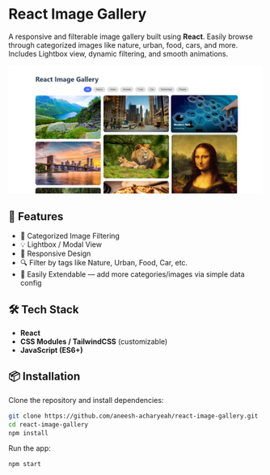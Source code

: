 # React Image Gallery

A responsive and filterable image gallery built using **React**. Easily browse through categorized images like nature, urban, food, cars, and more. Includes Lightbox view, dynamic filtering, and smooth animations.

![React Image Gallery Banner](https://github.com/aneesh-acharyeah/react-image-gallery/blob/main/react-image-gallery.png) 

## 🚀 Features

- 📸 Categorized Image Filtering
- 💡 Lightbox / Modal View
- 🔄 Responsive Design
- 🔍 Filter by tags like Nature, Urban, Food, Car, etc.
- 🧩 Easily Extendable — add more categories/images via simple data config

## 🛠️ Tech Stack

- **React**
- **CSS Modules / TailwindCSS** (customizable)
- **JavaScript (ES6+)**


## 📦 Installation

Clone the repository and install dependencies:

```bash
git clone https://github.com/aneesh-acharyeah/react-image-gallery.git
cd react-image-gallery
npm install
```
Run the app:
```bash
npm start
```


 


